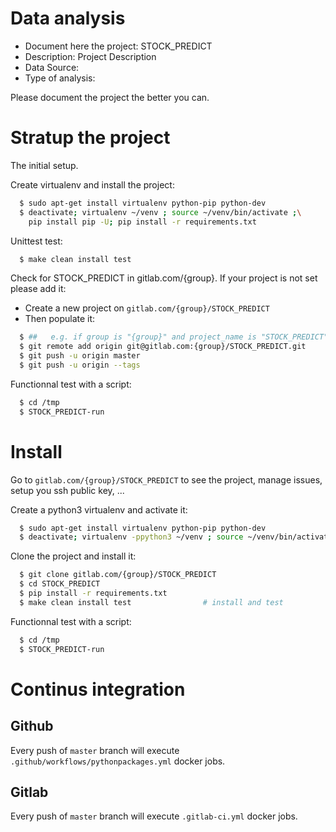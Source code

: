 # Data analysis
- Document here the project: STOCK_PREDICT
- Description: Project Description
- Data Source:
- Type of analysis:

Please document the project the better you can.

# Stratup the project

The initial setup.

Create virtualenv and install the project:
```bash
  $ sudo apt-get install virtualenv python-pip python-dev
  $ deactivate; virtualenv ~/venv ; source ~/venv/bin/activate ;\
    pip install pip -U; pip install -r requirements.txt
```

Unittest test:
```bash
  $ make clean install test
```

Check for STOCK_PREDICT in gitlab.com/{group}.
If your project is not set please add it:

- Create a new project on `gitlab.com/{group}/STOCK_PREDICT`
- Then populate it:

```bash
  $ ##   e.g. if group is "{group}" and project_name is "STOCK_PREDICT"
  $ git remote add origin git@gitlab.com:{group}/STOCK_PREDICT.git
  $ git push -u origin master
  $ git push -u origin --tags
```

Functionnal test with a script:
```bash
  $ cd /tmp
  $ STOCK_PREDICT-run
```
# Install
Go to `gitlab.com/{group}/STOCK_PREDICT` to see the project, manage issues,
setup you ssh public key, ...

Create a python3 virtualenv and activate it:
```bash
  $ sudo apt-get install virtualenv python-pip python-dev
  $ deactivate; virtualenv -ppython3 ~/venv ; source ~/venv/bin/activate
```

Clone the project and install it:
```bash
  $ git clone gitlab.com/{group}/STOCK_PREDICT
  $ cd STOCK_PREDICT
  $ pip install -r requirements.txt
  $ make clean install test                # install and test
```
Functionnal test with a script:
```bash
  $ cd /tmp
  $ STOCK_PREDICT-run
``` 

# Continus integration
## Github 
Every push of `master` branch will execute `.github/workflows/pythonpackages.yml` docker jobs.
## Gitlab
Every push of `master` branch will execute `.gitlab-ci.yml` docker jobs.
